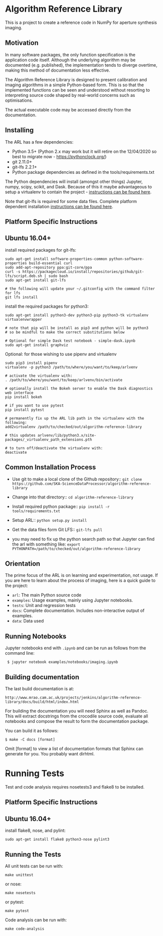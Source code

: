 
Algorithm Reference Library
===========================

This is a project to create a reference code in NumPy for aperture synthesis imaging.

Motivation
----------

In many software packages, the only function specification is the
application code itself. Although the underlying algorithm may be
documented (e.g. published), the implementation tends to diverge
overtime, making this method of documentation less effective.

The Algorithm Reference Library is designed to present calibration and
imaging algorithms in a simple Python-based form. This is so that the
implemented functions can be seen and understood without resorting to
interpreting source code shaped by real-world concerns such as
optimisations.

The actual executable code may be accessed directly from the documentation.

Installing
----------

The ARL has a few dependencies:
* Python 3.5+ (Python 2.x may work but it will retire on the 12/04/2020 so best to migrate now - https://pythonclock.org/)
* git 2.11.0+
* git-lfs 2.2.1+
* Python package dependencies as defined in the tools/requirements.txt

The Python dependencies will install (amongst other things) Jupyter, numpy, scipy, scikit, and Dask.  Because of this it maybe advantageous to setup a virtualenv to contain the project - [instructions can be found here](http://docs.python-guide.org/en/latest/dev/virtualenvs/).

Note that git-lfs is required for some data files. Complete platform dependent installation [instructions can be found here](https://github.com/git-lfs/git-lfs/wiki/Installation).


Platform Specific Instructions
------------------------------

Ubuntu 16.04+
-------------

install required packages for git-lfs:
```
sudo apt-get install software-properties-common python-software-properties build-essential curl
sudo add-apt-repository ppa:git-core/ppa
curl -s https://packagecloud.io/install/repositories/github/git-lfs/script.deb.sh | sudo bash
sudo apt-get install git-lfs

# the following will update your ~/.gitconfig with the command filter for lfs
git lfs install
```

install the required packages for python3:
```
sudo apt-get install python3-dev python3-pip python3-tk virtualenv virtualenvwrapper

# note that pip will be install as pip3 and python will be python3
# so be mindful to make the correct substitutions below

# Optional for simple Dask test notebook - simple-dask.ipynb
sudo apt-get install graphviz
```

Optional: for those wishing to use pipenv and virtualenv
```
sudo pip3 install pipenv
virtualenv -p python3 /path/to/where/you/want/to/keep/arlvenv

# activate the virtualenv with:
. /path/to/where/you/want/to/keep/arlvenv/bin/activate

# optionally install the Bokeh server to enable the Dask diagnostics web interface
pip install bokeh

# if you want to use pytest
pip install pytest

# permanently fix up the ARL lib path in the virtualenv with the following:
add2virtualenv /path/to/checked/out/algorithm-reference-library

# this updates arlvenv/lib/python3.x/site-packages/_virtualenv_path_extensions.pth

# to turn off/deactivate the virtualenv with:
deactivate
```

Common Installation Process
---------------------------

* Use git to make a local clone of the Github repository::
   `git clone https://github.com/SKA-ScienceDataProcessor/algorithm-reference-library`

* Change into that directory::
   `cd algorithm-reference-library`

* Install required python package::
   `pip install -r tools/requirements.txt`

* Setup ARL::
   `python setup.py install`

* Get the data files form Git LFS::
   `git-lfs pull`

* you may need to fix up the python search path so that Jupyter can find the arl with something like: `export PYTHONPATH=/path/to/checked/out/algorithm-reference-library`


Orientation
-----------

The prime focus of the ARL is on learning and experimentation,
not usage. If you are here to learn about the process of imaging, here
is a quick guide to the project:

  * `arl`: The main Python source code
  * `examples`: Usage examples, mainly using Jupyter notebooks.
  * `tests`: Unit and regression tests
  * `docs`: Complete documentation. Includes non-interactive output of examples.
  * `data`: Data used

Running Notebooks
-----------------

Jupyter notebooks end with `.ipynb` and can be run as follows from the
command line:

     $ jupyter notebook examples/notebooks/imaging.ipynb

Building documentation
----------------------

The last build documentation is at:

    http://www.mrao.cam.ac.uk/projects/jenkins/algorithm-reference-library/docs/build/html/index.html
    
For building the documentation you will need Sphinx as well as
Pandoc. This will extract docstrings from the crocodile source code,
evaluate all notebooks and compose the result to form the
documentation package.

You can build it as follows:

    $ make -C docs [format]

Omit [format] to view a list of documentation formats that Sphinx can
generate for you. You probably want dirhtml.


Running Tests
=============

Test and code analysis requires nosetests3 and flake8 to be installed.


Platform Specific Instructions
------------------------------

Ubuntu 16.04+
-------------

install flake8, nose, and pylint:
```
sudo apt-get install flake8 python3-nose pylint3
```

Running the Tests
-----------------

All unit tests can be run with:
```
make unittest
```
or nose:
```
make nosetests
```
or pytest:
```
make pytest
```

Code analysis can be run with:
```
make code-analysis
```
